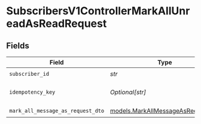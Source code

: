 # SubscribersV1ControllerMarkAllUnreadAsReadRequest


## Fields

| Field                                                                        | Type                                                                         | Required                                                                     | Description                                                                  |
| ---------------------------------------------------------------------------- | ---------------------------------------------------------------------------- | ---------------------------------------------------------------------------- | ---------------------------------------------------------------------------- |
| `subscriber_id`                                                              | *str*                                                                        | :heavy_check_mark:                                                           | N/A                                                                          |
| `idempotency_key`                                                            | *Optional[str]*                                                              | :heavy_minus_sign:                                                           | A header for idempotency purposes                                            |
| `mark_all_message_as_request_dto`                                            | [models.MarkAllMessageAsRequestDto](../models/markallmessageasrequestdto.md) | :heavy_check_mark:                                                           | N/A                                                                          |